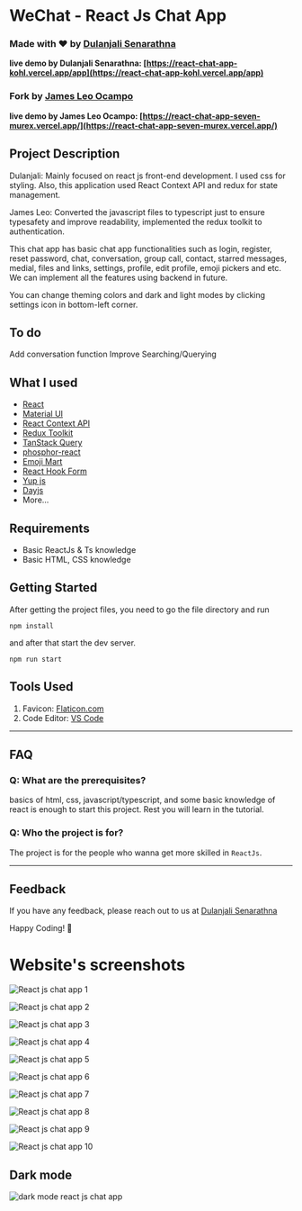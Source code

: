 # WeChat - React Js Chat App

### Made with ❤️ by [Dulanjali Senarathna](https://www.linkedin.com/in/dulanjali-senarathna/)

**live demo by Dulanjali Senarathna: [https://react-chat-app-kohl.vercel.app/app](https://react-chat-app-kohl.vercel.app/app)**

### Fork by [James Leo Ocampo](https://www.linkedin.com/in/james-leo-ocampo-888686307)

**live demo by James Leo Ocampo: [https://react-chat-app-seven-murex.vercel.app/](https://react-chat-app-seven-murex.vercel.app/)**

## Project Description

Dulanjali:
Mainly focused on react js front-end development. I used css for styling. Also, this application used React Context API and redux for state management.

James Leo:
Converted the javascript files to typescript just to ensure typesafety and improve readability, implemented the redux toolkit to authentication.

This chat app has basic chat app functionalities such as login, register, reset password, chat, conversation, group call, contact, starred messages, medial, files and links, settings, profile, edit profile, emoji pickers and etc. We can implement all the features using backend in future.

You can change theming colors and dark and light modes by clicking settings icon in bottom-left corner.

## To do

Add conversation function
Improve Searching/Querying

## What I used

-   [React](https://reactjs.org/)
-   [Material UI](https://mui.com/)
-   [React Context API](https://legacy.reactjs.org/docs/context.html)
-   [Redux Toolkit](https://redux-toolkit.js.org/)
-   [TanStack Query](https://tanstack.com/query/)
-   [phosphor-react](https://www.npmjs.com/package/phosphor-react)
-   [Emoji Mart](https://www.npmjs.com/package/emoji-mart)
-   [React Hook Form](https://react-hook-form.com/)
-   [Yup js](https://www.npmjs.com/package/yup)
-   [Dayjs](https://day.js.org/)
-   More...

## Requirements

-   Basic ReactJs & Ts knowledge
-   Basic HTML, CSS knowledge

## Getting Started

After getting the project files, you need to go the file directory and run

```shell
npm install
```

and after that start the dev server.

```shell
npm run start
```

## Tools Used

1. Favicon: [Flaticon.com](https://www.flaticon.com/)
1. Code Editor: [VS Code](https://code.visualstudio.com/)

---

## FAQ

### Q: What are the prerequisites?

basics of html, css, javascript/typescript, and some basic knowledge of react is enough to start this project. Rest you will learn in the tutorial.

### Q: Who the project is for?

The project is for the people who wanna get more skilled in `ReactJs`.

---

## Feedback

If you have any feedback, please reach out to us at [Dulanjali Senarathna](https://www.behance.net/dulanjasenarathna)

Happy Coding! 🚀

# Website's screenshots

![React js chat app 1](https://user-images.githubusercontent.com/59603716/236672849-f2577271-4a2b-4b25-bca2-97755ba0c9c2.jpg)

![React js chat app 2](https://user-images.githubusercontent.com/59603716/236672853-2e1e2d1a-3e5a-44cd-a472-e0a4285de179.jpg)

![React js chat app 3](https://user-images.githubusercontent.com/59603716/236672858-8b4a24ec-f287-4161-ae1f-7ed6115e35de.jpg)

![React js chat app 4](https://user-images.githubusercontent.com/59603716/236672872-b12dbfbb-b73f-47e0-ab53-d53960083888.jpg)

![React js chat app 5](https://user-images.githubusercontent.com/59603716/236672879-b3f9682c-5ced-4f8e-b3e7-dbbedf901d54.jpg)

![React js chat app 6](https://user-images.githubusercontent.com/59603716/236672884-cddfe6bb-5550-484a-a215-08ec09e52365.jpg)

![React js chat app 7](https://user-images.githubusercontent.com/59603716/236672886-080587d0-92f5-476f-ae24-263bfe8ab23d.jpg)

![React js chat app 8](https://user-images.githubusercontent.com/59603716/236672893-bdd01215-3d0c-4a87-98e8-b8410735390c.jpg)

![React js chat app 9](https://user-images.githubusercontent.com/59603716/236672900-8046f9d1-9d32-4f8b-b443-fa265fa059bd.jpg)

![React js chat app 10](https://user-images.githubusercontent.com/59603716/236672903-d3139cb3-6490-427a-8573-cc9d4956ce60.jpg)

## Dark mode

![dark mode react js chat app](https://user-images.githubusercontent.com/59603716/236672907-66c3c842-66e8-40bb-9c44-ea1e6f7a29da.JPG)
